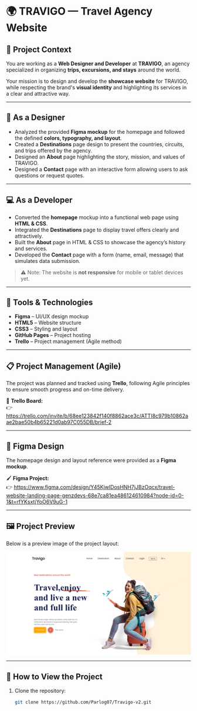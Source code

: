 # 🌍 TRAVIGO — Travel Agency Website

## 🧭 Project Context
You are working as a **Web Designer and Developer** at **TRAVIGO**, an agency specialized in organizing **trips, excursions, and stays** around the world.

Your mission is to design and develop the **showcase website** for TRAVIGO, while respecting the brand's **visual identity** and highlighting its services in a clear and attractive way.

---

## 🎨 As a Designer
- Analyzed the provided **Figma mockup** for the homepage and followed the defined **colors, typography, and layout**.  
- Created a **Destinations** page design to present the countries, circuits, and trips offered by the agency.  
- Designed an **About** page highlighting the story, mission, and values of TRAVIGO.  
- Designed a **Contact** page with an interactive form allowing users to ask questions or request quotes.  

---

## 💻 As a Developer
- Converted the **homepage** mockup into a functional web page using **HTML & CSS**.  
- Integrated the **Destinations** page to display travel offers clearly and attractively.  
- Built the **About** page in HTML & CSS to showcase the agency’s history and services.  
- Developed the **Contact** page with a form (name, email, message) that simulates data submission.  
> ⚠️ Note: The website is **not responsive** for mobile or tablet devices yet.

---

## 🧩 Tools & Technologies
- **Figma** – UI/UX design mockup  
- **HTML5** – Website structure  
- **CSS3** – Styling and layout  
- **GitHub Pages** – Project hosting  
- **Trello** – Project management (Agile method)

---

## 📋 Project Management (Agile)
The project was planned and tracked using **Trello**, following Agile principles to ensure smooth progress and on-time delivery.

📌 **Trello Board:**  
👉 https://trello.com/invite/b/68ee123842f140f8862ace3c/ATTI8c979b10862aae2bae50b4b65221d0ab97C055DB/brief-2

---

## 🎨 Figma Design
The homepage design and layout reference were provided as a **Figma mockup**.

🖌️ **Figma Project:**  
👉 https://www.figma.com/design/Y45KjwIDosHNH7jJBzOqcx/travel-website-landing-page-genzdevs-68e7ca81ea486124610984?node-id=0-1&t=rfYKsxtjYoO6V9uG-1

---

## 🖼️ Project Preview
Below is a preview image of the project layout:

![alt text](Preview.png)

---

## 🚀 How to View the Project
1. Clone the repository:
   ```bash
   git clone https://github.com/Parlog07/Travigo-v2.git
